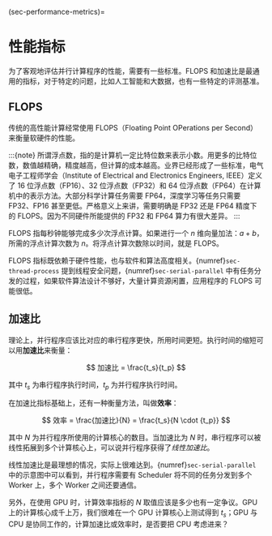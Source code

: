 (sec-performance-metrics)=
# 性能指标

为了客观地评估并行计算程序的性能，需要有一些标准。FLOPS 和加速比是最通用的指标，对于特定的问题，比如人工智能和大数据，也有一些特定的评测基准。

## FLOPS

传统的高性能计算经常使用 FLOPS（Floating Point OPerations per Second）来衡量软硬件的性能。

:::{note}
所谓浮点数，指的是计算机一定比特位数来表示小数。用更多的比特位数，数值越精确，精度越高，但计算的成本越高。业界已经形成了一些标准，电气电子工程师学会（Institute of Electrical and Electronics Engineers, IEEE）定义了 16 位浮点数（FP16）、32 位浮点数（FP32）和 64 位浮点数（FP64）在计算机中的表示方法。大部分科学计算任务需要 FP64，深度学习等任务只需要 FP32、FP16 甚至更低。严格意义上来讲，需要明确是 FP32 还是 FP64 精度下的 FLOPS。因为不同硬件所能提供的 FP32 和 FP64 算力有很大差异。
:::

FLOPS 指每秒钟能够完成多少次浮点计算。如果进行一个 $n$ 维向量加法：$a + b$，所需的浮点计算次数为 $n$。将浮点计算次数除以时间，就是 FLOPS。

FLOPS 指标既依赖于硬件性能，也与软件和算法高度相关。{numref}`sec-thread-process` 提到线程安全问题，{numref}`sec-serial-parallel` 中有任务分发的过程，如果软件算法设计不够好，大量计算资源闲置，应用程序的 FLOPS 可能很低。

## 加速比

理论上，并行程序应该比对应的串行程序更快，所用时间更短。执行时间的缩短可以用**加速比**来衡量：

$$
加速比 = \frac{t_s}{t_p}
$$

其中 $t_s$ 为串行程序执行时间，$t_p$ 为并行程序执行时间。

在加速比指标基础上，还有一种衡量方法，叫做**效率**：

$$
效率 = \frac{加速比}{N} = \frac{t_s}{N \cdot {t_p}}
$$

其中 $N$ 为并行程序所使用的计算核心的数目。当加速比为 $N$ 时，串行程序可以被线性拓展到多个计算核心上，可以说并行程序获得了*线性加速比*。

线性加速比是最理想的情况，实际上很难达到。{numref}`sec-serial-parallel` 中的示意图中可以看到，并行程序需要有 Scheduler 将不同的任务分发到多个 Worker 上，多个 Worker 之间还要通信。

另外，在使用 GPU 时，计算效率指标的 $N$ 取值应该是多少也有一定争议。GPU 上的计算核心成千上万，我们很难在一个 GPU 计算核心上测试得到 $t_s$；GPU 与 CPU 是协同工作的，计算加速比或效率时，是否要把 CPU 考虑进来？